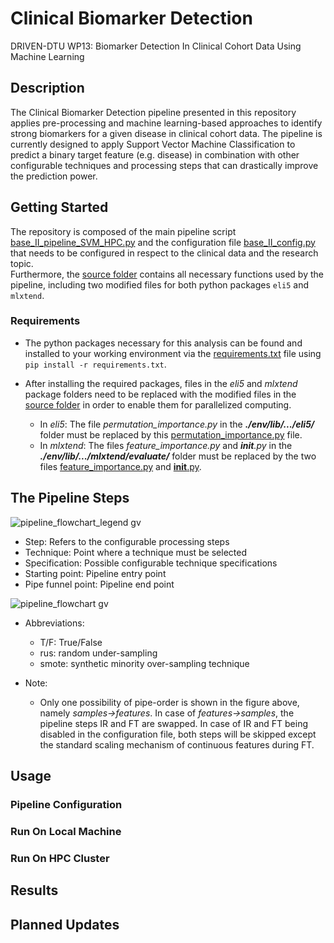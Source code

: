 # Clinical Biomarker Detection
DRIVEN-DTU WP13: Biomarker Detection In Clinical Cohort Data Using Machine Learning

## Description
The Clinical Biomarker Detection pipeline presented in this repository applies pre-processing and machine learning-based approaches to identify strong biomarkers for a given disease in clinical cohort data. The pipeline is currently designed to apply Support Vector Machine Classification to predict a binary target feature (e.g. disease) in combination with other configurable techniques and processing steps that can drastically improve the prediction power.

## Getting Started
The repository is composed of the main pipeline script [base_II_pipeline_SVM_HPC.py](https://github.com/sysbiolux/Clinical_Biomarker_Detection/blob/main/base_II_pipeline_SVM_HPC.py) and the configuration file [base_II_config.py](https://github.com/sysbiolux/Clinical_Biomarker_Detection/blob/main/base_II_config.py) that needs to be configured in respect to the clinical data and the research topic.  
Furthermore, the [source folder](https://github.com/sysbiolux/Clinical_Biomarker_Detection/blob/main/source/) contains all necessary functions used by the pipeline, including two modified files for both python packages `eli5` and `mlxtend`.

### Requirements
* The python packages necessary for this analysis can be found and installed to your working environment via the [requirements.txt](https://github.com/sysbiolux/Clinical_Biomarker_Detection/blob/main/requirements.txt) file using `pip install -r requirements.txt`.

* After installing the required packages, files in the *eli5* and *mlxtend* package folders need to be replaced with the modified files in the [source folder](https://github.com/sysbiolux/Clinical_Biomarker_Detection/blob/main/source/) in order to enable them for parallelized computing.

  - In *eli5*: The file *permutation_importance.py* in the ***./env/lib/.../eli5/*** folder must be replaced by this [permutation_importance.py](https://github.com/sysbiolux/Clinical_Biomarker_Detection/tree/main/source/eli5_mod) file.
  - In *mlxtend*: The files *feature_importance.py* and *__init__.py* in the ***./env/lib/.../mlxtend/evaluate/*** folder must be replaced by the two files [feature_importance.py](https://github.com/sysbiolux/Clinical_Biomarker_Detection/tree/main/source/mlxtend_mod) and [__init__.py](https://github.com/sysbiolux/Clinical_Biomarker_Detection/tree/main/source/mlxtend_mod).

## The Pipeline Steps
![pipeline_flowchart_legend gv](https://user-images.githubusercontent.com/38098941/157884373-e0fc6fee-623c-4ca1-a8dd-47ba5260cbf3.svg)
* Step: Refers to the configurable processing steps
* Technique: Point where a technique must be selected
* Specification: Possible configurable technique specifications
* Starting point: Pipeline entry point
* Pipe funnel point: Pipeline end point

![pipeline_flowchart gv](https://user-images.githubusercontent.com/38098941/157884274-6d565e24-1b3c-4512-b1a0-a26705945ffc.svg)
* Abbreviations:  
  - T/F: True/False
  - rus: random under-sampling  
  - smote: synthetic minority over-sampling technique

* Note:  
  - Only one possibility of pipe-order is shown in the figure above, namely *samples->features*. In case of *features->samples*, the pipeline steps IR and FT are swapped. In case of IR and FT being disabled in the configuration file, both steps will be skipped except the standard scaling mechanism of continuous features during FT.

## Usage

### Pipeline Configuration

### Run On Local Machine

### Run On HPC Cluster

## Results

## Planned Updates
